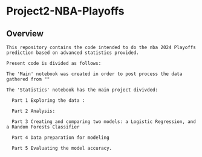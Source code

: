 # Project2-NBA-Playoffs

## Overview
    This repository contains the code intended to do the nba 2024 Playoffs prediction based on advanced statistics provided. 

    Present code is divided as follows: 

    The 'Main' notebook was created in order to post process the data gathered from "" 

    The 'Statistics' notebook has the main project divivded:  
  
      Part 1 Exploring the data : 
      
      Part 2 Analysis: 
  
      Part 3 Creating and comparing two models: a Logistic Regression, and a Random Forests Classifier

      Part 4 Data preparation for modeling 

      Part 5 Evaluating the model accuracy. 


